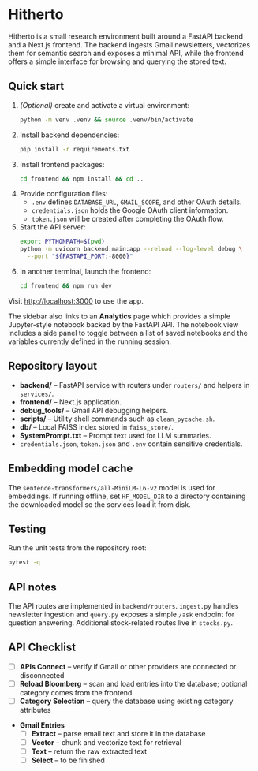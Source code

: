 # Hitherto

Hitherto is a small research environment built around a FastAPI backend and a Next.js frontend. The backend ingests Gmail newsletters, vectorizes them for semantic search and exposes a minimal API, while the frontend offers a simple interface for browsing and querying the stored text.

## Quick start

1. *(Optional)* create and activate a virtual environment:
   ```bash
   python -m venv .venv && source .venv/bin/activate
   ```
2. Install backend dependencies:
   ```bash
   pip install -r requirements.txt
   ```
3. Install frontend packages:
   ```bash
   cd frontend && npm install && cd ..
   ```
4. Provide configuration files:
   - `.env` defines `DATABASE_URL`, `GMAIL_SCOPE`, and other OAuth details.
   - `credentials.json` holds the Google OAuth client information.
   - `token.json` will be created after completing the OAuth flow.
5. Start the API server:
   ```bash
   export PYTHONPATH=$(pwd)
   python -m uvicorn backend.main:app --reload --log-level debug \
     --port "${FASTAPI_PORT:-8000}"
   ```
6. In another terminal, launch the frontend:
   ```bash
   cd frontend && npm run dev
   ```

Visit <http://localhost:3000> to use the app.

The sidebar also links to an **Analytics** page which provides a simple Jupyter-style notebook backed by the FastAPI API. The notebook view includes a side panel to toggle between a list of saved notebooks and the variables currently defined in the running session.

## Repository layout

- **backend/** – FastAPI service with routers under `routers/` and helpers in `services/`.
- **frontend/** – Next.js application.
- **debug_tools/** – Gmail API debugging helpers.
- **scripts/** – Utility shell commands such as `clean_pycache.sh`.
- **db/** – Local FAISS index stored in `faiss_store/`.
- **SystemPrompt.txt** – Prompt text used for LLM summaries.
- `credentials.json`, `token.json` and `.env` contain sensitive credentials.

## Embedding model cache

The `sentence-transformers/all-MiniLM-L6-v2` model is used for embeddings. If running offline, set `HF_MODEL_DIR` to a directory containing the downloaded model so the services load it from disk.

## Testing

Run the unit tests from the repository root:

```bash
pytest -q
```

## API notes

The API routes are implemented in `backend/routers`. `ingest.py` handles newsletter ingestion and `query.py` exposes a simple `/ask` endpoint for question answering. Additional stock-related routes live in `stocks.py`.

## API Checklist

- [ ] **APIs Connect** – verify if Gmail or other providers are connected or disconnected
- [ ] **Reload Bloomberg** – scan and load entries into the database; optional category comes from the frontend
- [ ] **Category Selection** – query the database using existing category attributes
- **Gmail Entries**
  - [ ] **Extract** – parse email text and store it in the database
  - [ ] **Vector** – chunk and vectorize text for retrieval
  - [ ] **Text** – return the raw extracted text
  - [ ] **Select** – to be finished
